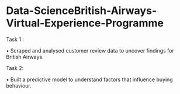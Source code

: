 # Data-ScienceBritish-Airways-Virtual-Experience-Programme

Task 1 :

•	Scraped and analysed customer review data to uncover findings for British Airways.

Task 2:

•	Built a predictive model to understand factors that influence buying behaviour.
